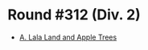 # Round #312 (Div. 2)

* [A. Lala Land and Apple Trees][]

[A. Lala Land and Apple Trees]: http://codeforces.com/contest/558/problem/A
